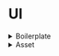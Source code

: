 # UI

<details>
<summary>Boilerplate</summary>
<div markdown="1">

# 프로젝트 세팅

## 1. 설치 플러그인

| Plugin       | URL                                                                    |
| ------------ | ---------------------------------------------------------------------- |
| 1. 설치파일  |
| Figma        | https://www.figma.com/downloads/                                       |
| VSCode       | https://code.visualstudio.com/download                                 |
| Figma시안    | https://drive.google.com/file/d/1OJuWQ8UnZZv8GEmA5ihhqbgVBhrHoxAh/view |
| Git          | https://git-scm.com/downloads                                          |
| Git 설치방법 | https://www.youtube.com/watch?v=JKT9laOAPIs                            |

## 2. 익스텐션

- scss-lint
- Live Server
- Gitmoji
- Framer Syntax2
- Material Icon Theme

## 3. 노드설치

- Node LTS 버전
  - Long Term Support : 장기 지원 버전
  - 큰 버그 없이 무난하게 안정적으로 사용할 수 있는 버전
  - 반대로 Current Version 또는 Latest Versiont(=최신버전)
  - 따라서 Latest LTS Version(=최신 장기 지원 버전)을 권장
  - https://www.youtube.com/watch?v=AZPm7tdoQFE
  - https://www.youtube.com/watch?v=rLhPHi10uWk
- node-sass 설치
  - https://www.npmjs.com/package/node-sass
  - 옵션
    - -w: scss 실시간 코드 변경 감지
    - -r: 다중파일 감지

```sh
// 01) packge.json 파일 생성(필요한 노드모듈 다운받고 사용가능한 파일)
npm init -y

// 02) node-sass 설치(node_modules, dependencies:node-sass, package-lock.json)
npm i node-sass

// 03) (package.json)
script > "node-sass": "node-sass"

// 04) node-sass 실행
npm run node-sass

// 05) sass파일을 css파일로 변환 설정(package.json)
script > "sass": "node-sass <input> <output>"
  >  "sass": "node-sass styles/main.scss ./style.css"

// 06) 스크립트 실행(sass → css 변환)
npm run sass

// 07) 스크립트 옵션 추가(package.json)
script > "sass": "node-sass [options] <input> <output>"
  >  "sass": "node-sass -w -r styles/main.scss ./style.css"
  or  "sass": "node-sass -wr styles/main.scss ./style.css"
```

## 4. linter 설정

### 1) SCSS lint

- 일관성 있게 코드를 작성할 수 있도록 도와주는 도구
- 문법적인 실수나 정의한 규칙에 어긋날 경우 자동으로 수정(Automatic Fix)할 수 있게 함
- 익스텐션 scss-lint가 .scss-lint.yml의 규칙대로 코드가 쓰일 수 있도록 도와줌

※ Github > your gist: 코드 단위를 저장할 수 있는 곳으로 자주사용하는 설정이나 코드를 저장할 수 있음

### 2) Prittier lint

- .prettierrc 파일 생성
- VS Code Settings(ctrl + ,)
  - 검색어: format on save > Editor: Format On Save > 체크
  - 검색처: prettier config > Prettier: Require Config > 체크
- Open Setting JSON 설정
  - VS Code Settings > 문서아이콘(Open Settings)
  - "editor.defaultFormatter": "esbenp.prettier-vscode"

</div>
</details>

<details>
<summary>Asset</summary>
<div markdown="1">

# Sass

- Syntactically awesome stylesheet
- CSS Preprocessor: Sass, less, PostCss, stylus 등 CSS의 문제점들을 Programmatically 한 방식
- Sass와 SCSS는 문법의 차이며 같은 회사에서 css 전처리기로 해석되어 css로 컴파일되는 스크립트 언어
- SCSS는 Sass의 3버전에서 등장한 언어이며 퍼블리셔에게 익숙한 css와 비슷한 구문을 가지고 있으며 Sass 기능을 지원하되, css와 거의 같은 문법으로 사용된다는 점에서 퍼블리셔에게 각광받는 언어

# HTML Document 셋업

- html lang="ko" : 한국어
- meta content="width=device-width : 반응형 가능

</div>
</details>
